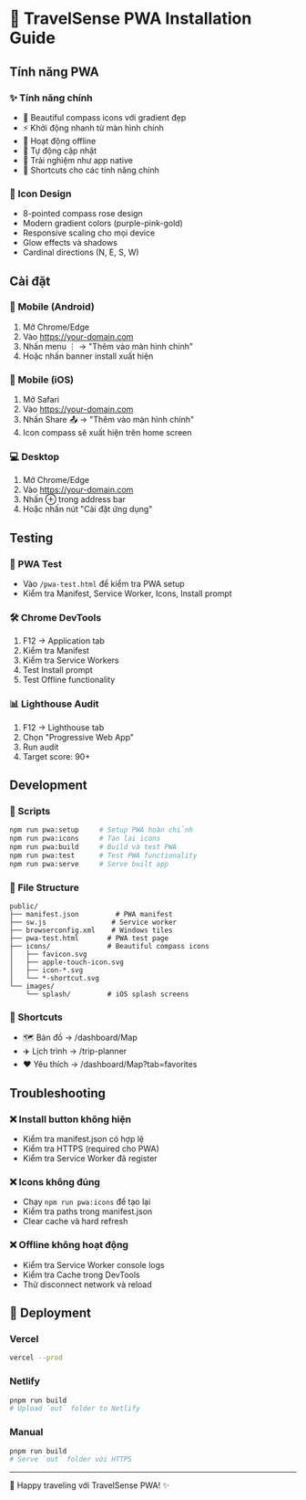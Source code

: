 # 🧭 TravelSense PWA Installation Guide

## Tính năng PWA

### ✨ Tính năng chính
- 🧭 Beautiful compass icons với gradient đẹp
- ⚡ Khởi động nhanh từ màn hình chính
- 📡 Hoạt động offline
- 🔄 Tự động cập nhật
- 📱 Trải nghiệm như app native
- 🎯 Shortcuts cho các tính năng chính

### 🎨 Icon Design
- 8-pointed compass rose design
- Modern gradient colors (purple-pink-gold)
- Responsive scaling cho mọi device
- Glow effects và shadows
- Cardinal directions (N, E, S, W)

## Cài đặt

### 📱 Mobile (Android)
1. Mở Chrome/Edge
2. Vào https://your-domain.com
3. Nhấn menu ⋮ → "Thêm vào màn hình chính"
4. Hoặc nhấn banner install xuất hiện

### 🍎 Mobile (iOS)
1. Mở Safari
2. Vào https://your-domain.com  
3. Nhấn Share 📤 → "Thêm vào màn hình chính"
4. Icon compass sẽ xuất hiện trên home screen

### 💻 Desktop
1. Mở Chrome/Edge
2. Vào https://your-domain.com
3. Nhấn ⊕ trong address bar
4. Hoặc nhấn nút "Cài đặt ứng dụng"

## Testing

### 🧪 PWA Test
- Vào `/pwa-test.html` để kiểm tra PWA setup
- Kiểm tra Manifest, Service Worker, Icons, Install prompt

### 🛠️ Chrome DevTools
1. F12 → Application tab
2. Kiểm tra Manifest
3. Kiểm tra Service Workers
4. Test Install prompt
5. Test Offline functionality

### 📊 Lighthouse Audit
1. F12 → Lighthouse tab
2. Chọn "Progressive Web App"
3. Run audit
4. Target score: 90+

## Development

### 🔧 Scripts
```bash
npm run pwa:setup     # Setup PWA hoàn chỉnh
npm run pwa:icons     # Tạo lại icons
npm run pwa:build     # Build và test PWA
npm run pwa:test      # Test PWA functionality
npm run pwa:serve     # Serve built app
```

### 📁 File Structure
```
public/
├── manifest.json         # PWA manifest
├── sw.js                # Service worker
├── browserconfig.xml    # Windows tiles
├── pwa-test.html       # PWA test page
├── icons/              # Beautiful compass icons
│   ├── favicon.svg
│   ├── apple-touch-icon.svg
│   ├── icon-*.svg
│   └── *-shortcut.svg
└── images/
    └── splash/         # iOS splash screens
```

### 🎯 Shortcuts
- 🗺️ Bản đồ → /dashboard/Map
- ✈️ Lịch trình → /trip-planner  
- ❤️ Yêu thích → /dashboard/Map?tab=favorites

## Troubleshooting

### ❌ Install button không hiện
- Kiểm tra manifest.json có hợp lệ
- Kiểm tra HTTPS (required cho PWA)
- Kiểm tra Service Worker đã register

### ❌ Icons không đúng
- Chạy `npm run pwa:icons` để tạo lại
- Kiểm tra paths trong manifest.json
- Clear cache và hard refresh

### ❌ Offline không hoạt động
- Kiểm tra Service Worker console logs
- Kiểm tra Cache trong DevTools
- Thử disconnect network và reload

## 🚀 Deployment

### Vercel
```bash
vercel --prod
```

### Netlify
```bash
pnpm run build
# Upload `out` folder to Netlify
```

### Manual
```bash
pnpm run build
# Serve `out` folder với HTTPS
```

---

🧭 Happy traveling với TravelSense PWA! ✨
